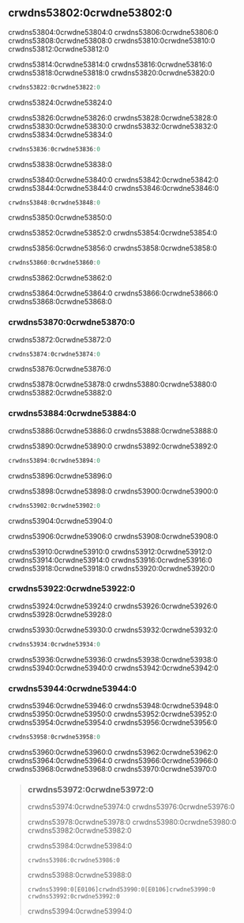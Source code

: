 ## crwdns53802:0crwdne53802:0

crwdns53804:0crwdne53804:0<!--
ignore --> crwdns53806:0crwdne53806:0 crwdns53808:0crwdne53808:0 crwdns53810:0crwdne53810:0 crwdns53812:0crwdne53812:0

crwdns53814:0crwdne53814:0 crwdns53816:0crwdne53816:0 crwdns53818:0crwdne53818:0 crwdns53820:0crwdne53820:0

```rust
crwdns53822:0crwdne53822:0
```

<span class="caption">crwdns53824:0crwdne53824:0</span>

crwdns53826:0crwdne53826:0 crwdns53828:0crwdne53828:0 crwdns53830:0crwdne53830:0 crwdns53832:0crwdne53832:0 crwdns53834:0crwdne53834:0

```rust
crwdns53836:0crwdne53836:0
```


<span class="caption">crwdns53838:0crwdne53838:0</span>

crwdns53840:0crwdne53840:0 crwdns53842:0crwdne53842:0 crwdns53844:0crwdne53844:0 crwdns53846:0crwdne53846:0

```rust
crwdns53848:0crwdne53848:0
```


<span class="caption">crwdns53850:0crwdne53850:0</span>

crwdns53852:0crwdne53852:0 crwdns53854:0crwdne53854:0

crwdns53856:0crwdne53856:0 crwdns53858:0crwdne53858:0

```rust
crwdns53860:0crwdne53860:0
```


<span class="caption">crwdns53862:0crwdne53862:0</span>

crwdns53864:0crwdne53864:0 crwdns53866:0crwdne53866:0 crwdns53868:0crwdne53868:0

<a id="using-the-field-init-shorthand-when-variables-and-fields-have-the-same-name"></a>

### crwdns53870:0crwdne53870:0

crwdns53872:0crwdne53872:0

```rust
crwdns53874:0crwdne53874:0
```


<span class="caption">crwdns53876:0crwdne53876:0</span>

crwdns53878:0crwdne53878:0 crwdns53880:0crwdne53880:0 crwdns53882:0crwdne53882:0

### crwdns53884:0crwdne53884:0

crwdns53886:0crwdne53886:0 crwdns53888:0crwdne53888:0

crwdns53890:0crwdne53890:0 crwdns53892:0crwdne53892:0

```rust
crwdns53894:0crwdne53894:0
```


<span class="caption">crwdns53896:0crwdne53896:0</span>

crwdns53898:0crwdne53898:0 crwdns53900:0crwdne53900:0

```rust
crwdns53902:0crwdne53902:0
```


<span class="caption">crwdns53904:0crwdne53904:0</span>

crwdns53906:0crwdne53906:0 crwdns53908:0crwdne53908:0

crwdns53910:0crwdne53910:0<!-- ignore --> crwdns53912:0crwdne53912:0 crwdns53914:0crwdne53914:0 crwdns53916:0crwdne53916:0 crwdns53918:0crwdne53918:0<!-- ignore --> crwdns53920:0crwdne53920:0

### crwdns53922:0crwdne53922:0

crwdns53924:0crwdne53924:0 crwdns53926:0crwdne53926:0 crwdns53928:0crwdne53928:0

crwdns53930:0crwdne53930:0 crwdns53932:0crwdne53932:0

```rust
crwdns53934:0crwdne53934:0
```

crwdns53936:0crwdne53936:0 crwdns53938:0crwdne53938:0 crwdns53940:0crwdne53940:0 crwdns53942:0crwdne53942:0

### crwdns53944:0crwdne53944:0

crwdns53946:0crwdne53946:0 crwdns53948:0crwdne53948:0<!-- ignore --> crwdns53950:0crwdne53950:0 crwdns53952:0crwdne53952:0 crwdns53954:0crwdne53954:0 crwdns53956:0crwdne53956:0

```rust
crwdns53958:0crwdne53958:0
```

crwdns53960:0crwdne53960:0 crwdns53962:0crwdne53962:0 crwdns53964:0crwdne53964:0 crwdns53966:0crwdne53966:0 crwdns53968:0crwdne53968:0 crwdns53970:0crwdne53970:0

> ### crwdns53972:0crwdne53972:0
> 
> crwdns53974:0crwdne53974:0 crwdns53976:0crwdne53976:0
> 
> crwdns53978:0crwdne53978:0 crwdns53980:0crwdne53980:0 crwdns53982:0crwdne53982:0
> 
> <span class="filename">crwdns53984:0crwdne53984:0</span>
> 
> <!-- CAN'T EXTRACT SEE https://github.com/rust-lang/mdBook/issues/1127 -->
> 
> ```rust,ignore,does_not_compile
> crwdns53986:0crwdne53986:0
> ```
> 
> crwdns53988:0crwdne53988:0
> 
> ```console
> crwdns53990:0[E0106]crwdnd53990:0[E0106]crwdne53990:0
> crwdns53992:0crwdne53992:0
> ```
> 
> crwdns53994:0crwdne53994:0

<!-- manual-regeneration
for the error above
after running update-rustc.sh:
pbcopy < listings/ch05-using-structs-to-structure-related-data/no-listing-02-reference-in-struct/output.txt
paste above
add `> ` before every line -->
